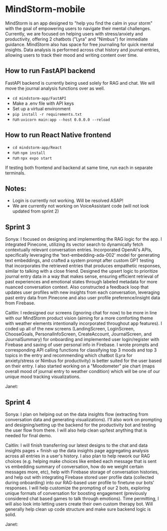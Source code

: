 # MindStorm-mobile
MindStorm is an app designed to "help you find the calm in your storm" with the goal of empowering users to navigate their mental challenges. Currently, we are focused on helping users with stress/anxiety and productivity, offering 2 chatbots ("Lyra" and "Nimbus") for immediate guidance. MindStorm also has space for free journaling for quick mental insights. Data analysis is performed across chat history and journal entries, allowing users to track their mood and writing content over time. 

## How to run FastAPI backend 
FastAPI backend is currently being used solely for RAG and chat. We will move the journal analysis functions over as well.
- `cd mindstorm-app/FastAPI` 
- Make a .env file with API keys
- Set up a virtual environment
- `pip install -r requirements.txt`
- run `uvicorn main:app --host 0.0.0.0 --reload`

## How to run React Native frontend 
- `cd mindstorm-app/React`
- run `npm install` 
- run `npx expo start`

If testing both frontend and backend at same time, run each in separate terminals. 

## Notes:
- Login is currently not working. Will be resolved ASAP!
- We are currently not working on VoiceAssistant code (will not look updated from sprint 2)
  
## Sprint 3
Sonya: I focused on designing and implementing the RAG logic for the app. I integrated Pinecone, utilizing its vector search to dynamically fetch contextually relevant conversation entries. Incorporated OpenAI's APIs, specifically leveraging the 'text-embedding-ada-002' model for generating text embeddings, and crafted a system prompt after custom GPT testing that incorporates the retrieved entries that produces empathetic responses, similar to talking with a close friend. Designed the upsert logic to prioritize journal entry data in a way that makes sense, ensuring efficient retrieval of past experiences and emotional states through labeled metadata for more nuanced conversation context. Also constructed a feedback loop that updates user profiles with new insights from each conversation, leveraging past entry data from Pinecone and also user profile preference/insight data from Firebase.

Caitlin: I redesigned our screens (ignoring chat for now) to be more in line with our MindStorm product vision (aiming for a more comforting theme with weather elements intentionally incorporated throughout app features). I coded up all of the new screens (LandingScreen, LoginScreen, ChooseGoals, PersonalInfoScreen, CreateAccount, JournalScreen, and JournalSummary) for onboarding and implemented user login/register with Firebase and saving of user personal info in Firebase. I wrote prompts and corresponding API calling functions for classifying top 3 moods and top 3 topics in the entry and recommending which chatbot (Lyra for anxiety/stress or Nimbus for productivity) is better suited for the user based on their entry. I also started working on a "Moodometer" pie chart (maps overall mood of journal entry to weather condition) which will be one of our unique mood tracking visualizations. 

Janet: 

## Sprint 4
Sonya: I plan on helping out on the data insights flow (extracting from conversation data and generating visualizations). I'll also work on prompting and designing/setting up the backend for the productivity bot and testing the user flow from there. I will also help clean up/test anything that is needed for final demo. 

Caitlin: I will finish transferring our latest designs to the chat and data insights pages + finish up the data insights page aggregating analysis across all entries in a user's history. I also plan to help rework our RAG choices (e.g. helping make choices like embed each message that is sent vs embedding summary of conversation, how do we weight certain messages more, etc), help with Firebase storage of conversation histories, and help out with integrating Firebase stored user profile data (collected during onboarding) into our RAG-based user profile to finetune our bots' responses. I will help customize the prompting of our 2 bots, exploring unique formats of conversation for boosting engagement (previously considered chat based games to talk through emotions). Time permitting, I will also look into letting users create their own custom therapy bot. Will generally help clean up code structure and make sure backend logic is solid.

Janet: 
